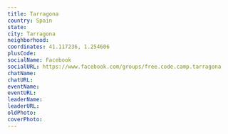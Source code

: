 ```yaml
---
title: Tarragona
country: Spain
state: 
city: Tarragona
neighborhood: 
coordinates: 41.117236, 1.254606
plusCode:
socialName: Facebook
socialURL: https://www.facebook.com/groups/free.code.camp.tarragona
chatName:
chatURL:
eventName:
eventURL:
leaderName:
leaderURL:
oldPhoto: 
coverPhoto:
---
```

